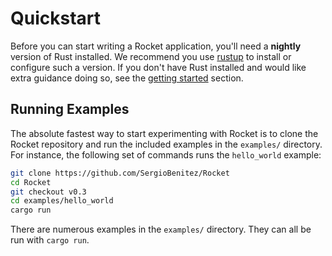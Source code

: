 # Quickstart

Before you can start writing a Rocket application, you'll need a **nightly**
version of Rust installed. We recommend you use [rustup](https://rustup.rs/) to
install or configure such a version. If you don't have Rust installed and would
like extra guidance doing so, see the [getting started](../getting-started/)
section.

## Running Examples

The absolute fastest way to start experimenting with Rocket is to clone the
Rocket repository and run the included examples in the `examples/` directory.
For instance, the following set of commands runs the `hello_world` example:

```sh
git clone https://github.com/SergioBenitez/Rocket
cd Rocket
git checkout v0.3
cd examples/hello_world
cargo run
```

There are numerous examples in the `examples/` directory. They can all be run
with `cargo run`.
